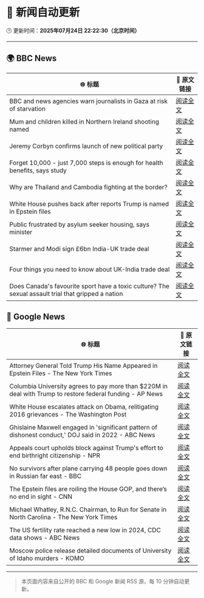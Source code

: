 # 🧠 新闻自动更新

🕒 更新时间：**2025年07月24日 22:22:30（北京时间）**

---

## 🌍 BBC News

| 🌐 标题 | 🔗 原文链接 |
|--------|-------------|
| BBC and news agencies warn journalists in Gaza at risk of starvation | [阅读全文](https://www.bbc.com/news/articles/c8j1j7n72ywo) |
| Mum and children killed in Northern Ireland shooting named | [阅读全文](https://www.bbc.com/news/articles/c9vrw3xd77jo) |
| Jeremy Corbyn confirms launch of new political party | [阅读全文](https://www.bbc.com/news/articles/cdeze706jw8o) |
| Forget 10,000 - just 7,000 steps is enough for health benefits, says study | [阅读全文](https://www.bbc.com/news/articles/cx238lgy3pwo) |
| Why are Thailand and Cambodia fighting at the border? | [阅读全文](https://www.bbc.com/news/articles/cdjxje2pje1o) |
| White House pushes back after reports Trump is named in Epstein files | [阅读全文](https://www.bbc.com/news/articles/cwyq921zqqzo) |
| Public frustrated by asylum seeker housing, says minister | [阅读全文](https://www.bbc.com/news/articles/c0rvr84l2jzo) |
| Starmer and Modi sign £6bn India-UK trade deal | [阅读全文](https://www.bbc.com/news/articles/c307ggj492vo) |
| Four things you need to know about UK-India trade deal | [阅读全文](https://www.bbc.com/news/articles/c99p2mlyep5o) |
| Does Canada's favourite sport have a toxic culture? The sexual assault trial that gripped a nation | [阅读全文](https://www.bbc.com/news/articles/cdxv71v5lq2o) |

## 📰 Google News

| 🌐 标题 | 🔗 原文链接 |
|--------|-------------|
| Attorney General Told Trump His Name Appeared in Epstein Files - The New York Times | [阅读全文](https://news.google.com/rss/articles/CBMigwFBVV95cUxPT3d6RVJKdHZjRFNLdTVYdzlKa2gxRllwZHFHamRCb1BoMVR2S3M1NERVbDBBcXdwSmtaLXo4NVQzcm56c01wN0lUc3NRdzRqYzk1eFNIR1RXVWFuaUNkMFk2bVZOalptdVc2M1lrUXFNX2ktUHF6VmpqQkNKdjJnWU5FQQ?oc=5) |
| Columbia University agrees to pay more than $220M in deal with Trump to restore federal funding - AP News | [阅读全文](https://news.google.com/rss/articles/CBMihgFBVV95cUxQeUhkWk1adHIxblVnUjhlUTVwV3ZJb19zQThaWnNkam9jTDdXWXN3cWpyNXJZM21QMWhNbEtGRkV6RUM4UjZKMm0yTVNkODBRd0Z0YWhkZDJpYWpfX25rU3kxdmw3LW9heW9FRzZCc0pEc1N1VVc0ejhRNHl0OVY5NnExanlfZw?oc=5) |
| White House escalates attack on Obama, relitigating 2016 grievances - The Washington Post | [阅读全文](https://news.google.com/rss/articles/CBMinAFBVV95cUxQX2JOVUoxXzk2cTFqdE1EUkNGZ0tDdld4RVcyOE9VeGRCeWtRNUhyT05YMXdtN1dqbVdEM1loVFNHRkFiNHRpMmtRemRHZ3RCeWpFc1NDdDF5ckJ0MEZHUGpvTnZwSFN0M1o3WEw2RVhONTExWTRsV01kRXBOTnNTeWRVUVdtYXMzQ0NLb0lXUEtLcEVZMV9GRlJpT3M?oc=5) |
| Ghislaine Maxwell engaged in 'significant pattern of dishonest conduct,' DOJ said in 2022 - ABC News | [阅读全文](https://news.google.com/rss/articles/CBMiugFBVV95cUxQbHRzM2F0VlB6Vk1ZcTNoVWwzZnAzWWMtNWQzckNtOU85dEw4blAtTHRYWXhSVjlYal9PV1ROeEJhQ05iTVRDNnE3SUphMzA5NHFFZXJnZHdqVEVycXZJNEVTdXRJdkhvR0UyRjIxV3g4cjI5UlBmck9NLXRZX2tuajdfczhzTjkxUUFOU0xpTkowZ0FsUEpud3VTQ1N0bEpZbTNSQ1hodThYN0dXbkx2QW81X2M2SzIwOGc?oc=5) |
| Appeals court upholds block against Trump's effort to end birthright citizenship - NPR | [阅读全文](https://news.google.com/rss/articles/CBMimgFBVV95cUxQa2ZiUmdmYVM1YnI5dUR2WEdjcW11Z2NnakFFOGtHbXIyQ1NuT2htcGQ5eDY1bFIyU3Rva3o3RUxXUnFVTHZCWEI1TTZCTER3ak1aLXdieUZVSnR3X0s1Tm02VTZ3dzRfSDlabnZ2blBVNnFwYWVwZk54YzVaU0hkc05DeWdqZnJLdmxGcGFGMzhnYkRMZXViaVJ3?oc=5) |
| No survivors after plane carrying 48 people goes down in Russian far east - BBC | [阅读全文](https://news.google.com/rss/articles/CBMiWkFVX3lxTE9vcUY5Tkx2M25iVlpKT1BaNmNHR1prRmtHbktsVEtPWmtKMGlucHREdmZvT29xR3FzTm16MFBMcVMtYno2QkRZVTZrT2ZreEc1WHJReDE4SFU0d9IBX0FVX3lxTE9vcklIUVZERTVyeG5FYjNnLTJPSDZsUXgxdzAybkIxemJLYVB1UXZwdjRXeUJsSWRTZWNiT2I1eUlOOERDdzNndW9uTkRuVmJEQUVDaDhsTl8zMjBWZ2xn?oc=5) |
| The Epstein files are roiling the House GOP, and there’s no end in sight - CNN | [阅读全文](https://news.google.com/rss/articles/CBMie0FVX3lxTE5rQ3JscVBMSS0xamJtMmh0WDFGQTRwX2l4cGVnSWhJekFqRVlwV1ZwMm9BazUwRW14NUlLYnE2cHFZTUlVOWhYRnRsd1c5ZUw2bFhyUXUwTmR4UnNVc1VGZVk4RU1zVWE4MjhDS0N3MFZuMmdEZnFLaXNyb9IBgAFBVV95cUxNUnNic0FiRG1zV2FyVHNaRndtY2VUWnJ4TE5KWXNFMlpRU2gtTnZDckRKOEN2MVJFeENYLWptTkljc3pBR3FnbzdqekQyNzFhTGNlMHRlYmx4NWtITjZQbmFaWmFLV0QzOW1FQzNzRG51WVE0Q0owM013SHlDTEZfMg?oc=5) |
| Michael Whatley, R.N.C. Chairman, to Run for Senate in North Carolina - The New York Times | [阅读全文](https://news.google.com/rss/articles/CBMikwFBVV95cUxPZ0JBajhPXzg4SHZadkxzM19aa1FVQk12WlpfRlhNZkNEMVl6X1pwRDR2TkE3MGc3OWVzZ3JIcTdxbDFCelZmMFhnWUlHRnF6dlZ2NzVOb0lUOF9BdVIwYlg0RW5iX1VVd2tzMHhhZGRuS2UwX3RPdFRpSDkzSGt6LVR1RzJQb0cwTEVIM2JtMUJabmc?oc=5) |
| The US fertility rate reached a new low in 2024, CDC data shows - ABC News | [阅读全文](https://news.google.com/rss/articles/CBMikgFBVV95cUxQTFc2ZXRHR0VydXI4LWJobTU5U0dreF9FTGdhUmFKX0dGYjV5Q3ZEdE04OFkxLVFIUmZXeFZCbTdZeGNoS3dvcjFjN0xockttSnFKVXVIODA1LXp2eU03bGhQdWdrZlVHY3hOU2tSbFBuRDdKNlNnVXVhQmFxdnhtM1lWTzVxQ052elFKZEQtMDlzZ9IBlwFBVV95cUxOT0Q5Y0Uzb3ZhTVNvUDlWa3gxNkMxRHlFbWN5Y3cwQk5xRlFjTUY1Q0MxREV4NkxNZk03T1cySGZ0OXp5N0U3RkJMQkV0Z05iRTh3dmpLTHMxYmxQYy1pbzFmaWo1NE5YOUxZSkRwTjJ2bW5Eak9wZGRqLWhkQnlYcHJJeExIUWF2TDRPM2pQbnpFekNwTFo0?oc=5) |
| Moscow police release detailed documents of University of Idaho murders - KOMO | [阅读全文](https://news.google.com/rss/articles/CBMiqwFBVV95cUxPM21NRVh1alFVT1gzTXF4clp0YzIwOFh0ZHRPeXNpUEg1MG9qb2ZnNHZEbk1PVi1yLTNxalREOUJfVVA1a2d5QWNuT0ItRFhoc0xuTjRWMUMzQlI2X0Q1X3JnLU9wTjh5UG12REs2WVJ4aWJkbGE4bjJaQ0p3b3VBRU11dEdabE41dExOQmMwWVlGSWlGMkQ2NVNTdGllSXB1Q3pDeE5EZGZzZmM?oc=5) |

---
> 本页面内容来自公开的 BBC 和 Google 新闻 RSS 源，每 10 分钟自动更新。